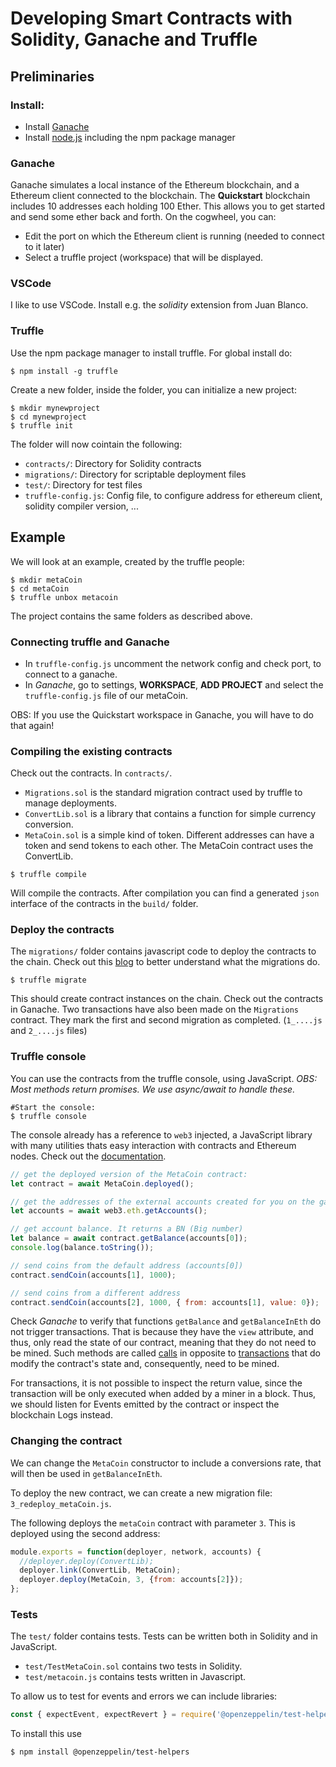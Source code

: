 # Developing Smart Contracts with Solidity, Ganache and Truffle

## Preliminaries
### Install:

* Install [Ganache](https://www.trufflesuite.com/ganache)
* Install [node.js](https://nodejs.org) including the npm package manager

### Ganache

Ganache simulates a local instance of the Ethereum blockchain, and a Ethereum client connected to the blockchain.
The **Quickstart** blockchain includes 10 addresses each holding 100 Ether. This allows you to get started and send some ether back and forth.
On the cogwheel, you can:
* Edit the port on which the Ethereum client is running (needed to connect to it later)
* Select a truffle project (workspace) that will be displayed.

### VSCode

I like to use VSCode. Install e.g. the *solidity* extension from Juan Blanco.

### Truffle

Use the npm package manager to install truffle. For global install do:
```
$ npm install -g truffle
```

Create a new folder, inside the folder, you can initialize a new project:
```
$ mkdir mynewproject
$ cd mynewproject
$ truffle init
```

The folder will now cointain the following:
* `contracts/`: Directory for Solidity contracts
* `migrations/`: Directory for scriptable deployment files
* `test/`: Directory for test files
* `truffle-config.js`: Config file, to configure address for ethereum client, solidity compiler version, ...

## Example

We will look at an example, created by the truffle people:
```
$ mkdir metaCoin
$ cd metaCoin
$ truffle unbox metacoin
```

The project contains the same folders as described above.

### Connecting truffle and Ganache
* In `truffle-config.js` uncomment the network config and check port, to connect to a ganache.
* In *Ganache*, go to settings, **WORKSPACE**, **ADD PROJECT** and select the `truffle-config.js` file of our metaCoin.

OBS: If you use the Quickstart workspace in Ganache, you will have to do that again!

### Compiling the existing contracts

Check out the contracts. In `contracts/`. 
* `Migrations.sol` is the standard migration contract used by truffle to manage deployments.
* `ConvertLib.sol` is a library that contains a function for simple currency conversion.
* `MetaCoin.sol` is a simple kind of token. Different addresses can have a token and send tokens to each other.
    The MetaCoin contract uses the ConvertLib.

```
$ truffle compile
```
Will compile the contracts.
After compilation you can find a generated `json` interface of the contracts in the `build/` folder.

### Deploy the contracts

The `migrations/` folder contains javascript code to deploy the contracts to the chain. 
Check out this [blog](https://medium.com/@blockchain101/demystifying-truffle-migrate-21afbcdf3264) to better understand what the migrations do.


```
$ truffle migrate
```
This should create contract instances on the chain. 
Check out the contracts in Ganache.
Two transactions have also been made on the `Migrations` contract.
They mark the first and second migration as completed. (`1_....js` and `2_....js` files)

### Truffle console

You can use the contracts from the truffle console, using JavaScript.
*OBS: Most methods return promises. We use async/await to handle these.*

```
#Start the console:
$ truffle console
```

The console already has a reference to `web3` injected, a JavaScript library with many utilities thats easy interaction with contracts and Ethereum nodes.
Check out the [documentation](https://web3js.readthedocs.io/).

```javascript
// get the deployed version of the MetaCoin contract:
let contract = await MetaCoin.deployed();

// get the addresses of the external accounts created for you on the ganache blockchain:
let accounts = await web3.eth.getAccounts();

// get account balance. It returns a BN (Big number)
let balance = await contract.getBalance(accounts[0]);
console.log(balance.toString());

// send coins from the default address (accounts[0])
contract.sendCoin(accounts[1], 1000);

// send coins from a different address
contract.sendCoin(accounts[2], 1000, { from: accounts[1], value: 0});
```

Check *Ganache* to verify that functions `getBalance` and `getBalanceInEth` do not trigger transactions.
That is because they have the `view` attribute, and thus, only read the state of our contract, meaning that they do not need to be mined.
Such methods are called [calls](https://web3js.readthedocs.io/en/v1.3.0/web3-eth.html?#call) in opposite to [transactions](https://ethereum.org/en/developers/docs/transactions/) that do modify the contract's state and, consequently, need to be mined.

For transactions, it is not possible to inspect the return value, since the transaction will be only executed when added by a miner in a block.
Thus, we should listen for Events emitted by the contract or inspect the blockchain Logs instead.

### Changing the contract
We can change the `MetaCoin` constructor to include a conversions rate, that will then be used in `getBalanceInEth`.

To deploy the new contract, we can create a new migration file: `3_redeploy_metaCoin.js`.

The following deploys the `metaCoin` contract with parameter `3`. This is deployed using the second address:
```javascript
module.exports = function(deployer, network, accounts) {
  //deployer.deploy(ConvertLib);
  deployer.link(ConvertLib, MetaCoin);
  deployer.deploy(MetaCoin, 3, {from: accounts[2]});
};
```

### Tests
The `test/` folder contains tests. 
Tests can be written both in Solidity and in JavaScript.
* `test/TestMetaCoin.sol` contains two tests in Solidity.
* `test/metacoin.js` contains tests written in Javascript.

To allow us to test for events and errors we can include libraries:
```javascript
const { expectEvent, expectRevert } = require('@openzeppelin/test-helpers');
```

To install this use
```
$ npm install @openzeppelin/test-helpers
```
